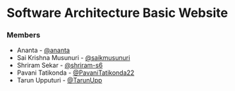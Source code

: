 # Software Architecture Basic Website

### Members
- Ananta - <a href="https://github.com/ananta" >@ananta</a>
- Sai Krishna Musunuri - <a href="https://github.com/saikmusunuri" >@saikmusunuri</a>
- Shriram Sekar - <a href="https://github.com/shriram-s6" >@shriram-s6</a>
- Pavani Tatikonda - <a href="https://github.com/PavaniTatikonda22" >@PavaniTatikonda22</a>
- Tarun Upputuri - <a href="https://github.com/TarunUpp" >@TarunUpp</a>
